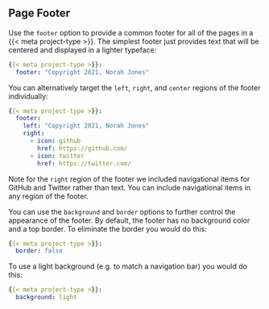 ## Page Footer

Use the `footer` option to provide a common footer for all of the pages in a {{< meta project-type >}}. The simplest footer just provides text that will be centered and displayed in a lighter typeface:

``` yaml
{{< meta project-type >}}:
  footer: "Copyright 2021, Norah Jones" 
```

You can alternatively target the `left`, `right`, and `center` regions of the footer individually:

``` yaml
{{< meta project-type >}}:
  footer: 
    left: "Copyright 2021, Norah Jones" 
    right: 
      - icon: github
        href: https://github.com/
      - icon: twitter 
        href: https://twitter.com/ 
```

Note for the `right` region of the footer we included navigational items for GitHub and Twitter rather than text. You can include navigational items in any region of the footer.

You can use the `background` and `border` options to further control the appearance of the footer. By default, the footer has no background color and a top border. To eliminate the border you would do this:

``` yaml
{{< meta project-type >}}:
  border: false
```

To use a light background (e.g. to match a navigation bar) you would do this:

``` yaml
{{< meta project-type >}}:
  background: light
```
